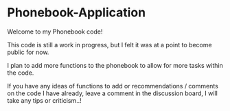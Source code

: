 # Phonebook-Application

Welcome to my Phonebook code!

This code is still a work in progress, but I felt it was at a point to become public for now.

I plan to add more functions to the phonebook to allow for more tasks within the code.

If you have any ideas of functions to add or recommendations / comments on the code I have already,
leave a comment in the discussion board, I will take any tips or criticism..!
